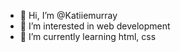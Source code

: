 - 👋 Hi, I’m @Katiiemurray
- 👀 I’m interested in web development
- 🌱 I’m currently learning html, css

<!---
Katiiemurray/Katiiemurray is a ✨ special ✨ repository because its `README.md` (this file) appears on your GitHub profile.
You can click the Preview link to take a look at your changes.
--->
